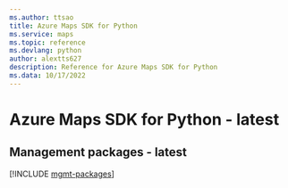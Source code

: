 ```yaml
---
ms.author: ttsao
title: Azure Maps SDK for Python
ms.service: maps
ms.topic: reference
ms.devlang: python
author: alextts627
description: Reference for Azure Maps SDK for Python
ms.data: 10/17/2022
---
```

# Azure Maps SDK for Python - latest

## Management packages - latest
[!INCLUDE [mgmt-packages](maps-mgmt-index.md)]